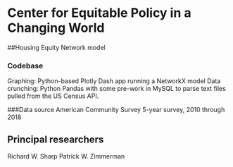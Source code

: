 # Center for Equitable Policy in a Changing World
##Housing Equity Network model

### Codebase
Graphing: Python-based Plotly Dash app running a NetworkX model
Data crunching: Python Pandas with some pre-work in MySQL to parse text files pulled from the US Census API.

###Data source
American Community Survey 5-year survey, 2010 through 2018

## Principal researchers
Richard W. Sharp
Patrick W. Zimmerman

